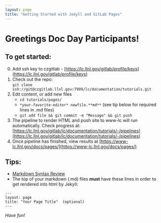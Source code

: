 ```yaml
---
layout: page
title: "Getting Started with Jekyll and GitLab Pages"
---
```


Greetings Doc Day Participants!
===============================

To get started:
---------------

0. Add ssh key to czgitlab - [https://lc.llnl.gov/gitlab/profile/keys](https://lc.llnl.gov/gitlab/profile/keys)
1. Check out the repo:  
`git clone ssh://git@czgitlab.llnl.gov:7999/lc/documentation/tutorials.git`
2. Edit content, or add new files
    - `cd tutorials/pages/`
    - `*your-favorite-editor* newfile.**md**`  (see tip below for required lines in .md files)
    - `git add file && git commit -m "Message" && git push`
3. The pipeline to render HTML and push site to www-lc will run automatically. Check progress at:
[https://lc.llnl.gov/gitlab/lc/documentation/tutorials/-/pipelines](https://lc.llnl.gov/gitlab/lc/documentation/tutorials/-/pipelines)
4. Once pipeline has finished, view results at [https://www-lc.llnl.gov/docs/pages/](https://www-lc.llnl.gov/docs/pages/)

Tips:
-----
* [Markdown Syntax Review](https://www.markdownguide.org/basic-syntax/)
* The top of your markdown (.md) files **must** have these lines in order to get rendered into html by Jekyll:
```
---
layout: page
title: "Your Page Title"  (optional)
---
```		
*Have fun!*

